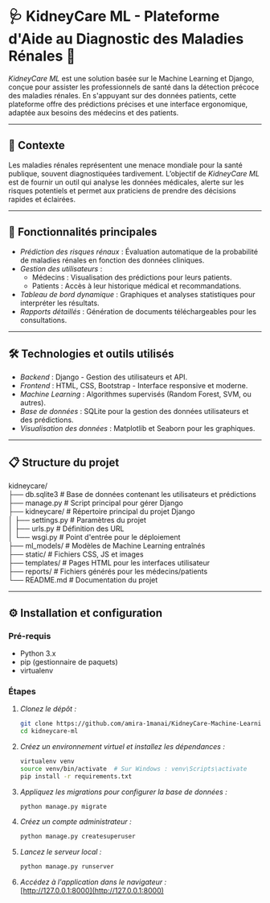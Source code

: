 # 🩺 KidneyCare ML - Plateforme d'Aide au Diagnostic des Maladies Rénales 🌟  

*KidneyCare ML* est une solution basée sur le Machine Learning et Django, conçue pour assister les professionnels de santé dans la détection précoce des maladies rénales. En s'appuyant sur des données patients, cette plateforme offre des prédictions précises et une interface ergonomique, adaptée aux besoins des médecins et des patients.  

---

## 🔎 Contexte  

Les maladies rénales représentent une menace mondiale pour la santé publique, souvent diagnostiquées tardivement. L’objectif de *KidneyCare ML* est de fournir un outil qui analyse les données médicales, alerte sur les risques potentiels et permet aux praticiens de prendre des décisions rapides et éclairées.  

---

## 🚀 Fonctionnalités principales  

- *Prédiction des risques rénaux* : Évaluation automatique de la probabilité de maladies rénales en fonction des données cliniques.  
- *Gestion des utilisateurs* :  
  - Médecins : Visualisation des prédictions pour leurs patients.  
  - Patients : Accès à leur historique médical et recommandations.  
- *Tableau de bord dynamique* : Graphiques et analyses statistiques pour interpréter les résultats.  
- *Rapports détaillés* : Génération de documents téléchargeables pour les consultations.  

---

## 🛠️ Technologies et outils utilisés  

- *Backend* : Django - Gestion des utilisateurs et API.  
- *Frontend* : HTML, CSS, Bootstrap - Interface responsive et moderne.  
- *Machine Learning* : Algorithmes supervisés (Random Forest, SVM, ou autres).  
- *Base de données* : SQLite pour la gestion des données utilisateurs et des prédictions.  
- *Visualisation des données* : Matplotlib et Seaborn pour les graphiques.  

---

## 📋 Structure du projet  

kidneycare/  
├── db.sqlite3                 # Base de données contenant les utilisateurs et prédictions  
├── manage.py                  # Script principal pour gérer Django  
├── kidneycare/                # Répertoire principal du projet Django  
│   ├── settings.py            # Paramètres du projet  
│   ├── urls.py                # Définition des URL  
│   └── wsgi.py                # Point d'entrée pour le déploiement  
├── ml_models/                 # Modèles de Machine Learning entraînés  
├── static/                    # Fichiers CSS, JS et images  
├── templates/                 # Pages HTML pour les interfaces utilisateur  
├── reports/                   # Fichiers générés pour les médecins/patients  
└── README.md                  # Documentation du projet  

---

## ⚙️ Installation et configuration  

### Pré-requis  

- Python 3.x  
- pip (gestionnaire de paquets)  
- virtualenv  

### Étapes  

1. *Clonez le dépôt :*  
   ```bash
   git clone https://github.com/amira-1manai/KidneyCare-Machine-Learning-for-Renal-Health.git  
   cd kidneycare-ml  
   ```

2. *Créez un environnement virtuel et installez les dépendances :*  
   ```bash
   virtualenv venv  
   source venv/bin/activate  # Sur Windows : venv\Scripts\activate  
   pip install -r requirements.txt  
   ```

3. *Appliquez les migrations pour configurer la base de données :*  
   ```bash
   python manage.py migrate  
   ```

4. *Créez un compte administrateur :*  
   ```bash
   python manage.py createsuperuser  
   ```

5. *Lancez le serveur local :*  
   ```bash
   python manage.py runserver  
   ```

6. *Accédez à l'application dans le navigateur :*  
   [http://127.0.0.1:8000](http://127.0.0.1:8000)  
